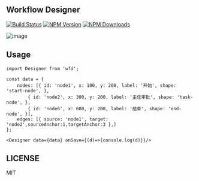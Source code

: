 ## Workflow Designer
[![Build Status](https://travis-ci.org/guozhaolong/wfd.svg?branch=master)](http://travis-ci.org/guozhaolong/wfd)
[![NPM Version](http://img.shields.io/npm/v/wfd.svg?style=flat)](https://www.npmjs.org/package/wfd)
[![NPM Downloads](https://img.shields.io/npm/dm/wfd.svg?style=flat)](https://www.npmjs.org/package/wfd)

![image](https://github.com/guozhaolong/wfd/raw/master/example/images/demo.jpg)

## Usage
```
import Designer from 'wfd';

const data = {
    nodes: [{ id: 'node1', x: 100, y: 200, label: '开始', shape: 'start-node', },
        { id: 'node2', x: 300, y: 200, label: '主任审批', shape: 'task-node', },
        { id: 'node6', x: 600, y: 200, label: '结束', shape: 'end-node', }],
    edges: [{ source: 'node1', target: 'node2',sourceAnchor:1,targetAnchor:3 },]
};

<Designer data={data} onSave={(d)=>{console.log(d)}}/>
```
## LICENSE

MIT
